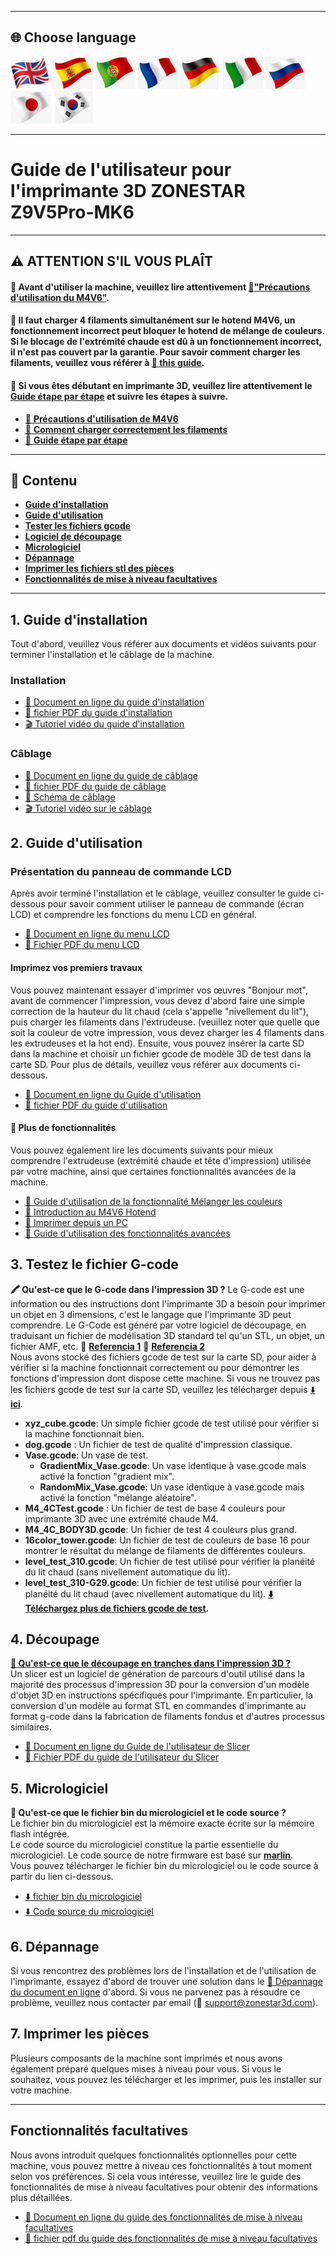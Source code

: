 [M4V6_PRECAUTION]: https://github.com/ZONESTAR3D/Upgrade-kit-guide/blob/main/HOTEND/M4/M4_V6/M4V6_Precaution.md
[Z9V5MK6_STEPBYSTEP]: https://github.com/ZONESTAR3D/Z9/blob/main/Z9V5/Z9V5-MK6/step_by_step.md
[Z9V5MK6_LOADFILAMENT]: https://github.com/ZONESTAR3D/Z9/blob/main/Z9V5/Z9V5-MK6/2.Operation/Operation.md#load-filaments
[Z9V5MK6_OPTION]: https://github.com/ZONESTAR3D/Z9/blob/main/Z9V5/Z9V5-MK6/OptionalFeatures.md
[LINK_M4V6]: https://github.com/ZONESTAR3D/Upgrade-kit-guide/blob/main/HOTEND/M4/M4_V6
[LINK_MIX_FEATURE]: https://github.com/ZONESTAR3D/Document-and-User-Guide/blob/master/Mixing_Color
[LINK_FIRMWARE]: https://github.com/ZONESTAR3D/Firmware/blob/master/Z9/Z9V5/bin/Z9V5Pro-MK6
[LINK_SOURCECODE]: https://github.com/ZONESTAR3D/source-code-for-3d-printer
[LINK_TROUBLESHOOTING]: https://github.com/ZONESTAR3D/Z9/blob/main/Z9V5/Z9V5_FAQ
[M4_TEST_GCODE]: https://github.com/ZONESTAR3D/Slicing-Guide/blob/master/PrusaSlicer/test_gcode/M4/readme.md
[GCODE_REF1]: https://beginner3dprinting.com/what-is-g-code-in-3d-printing/
[GCODE_REF2]: https://www.reprap.org/wiki/G-code

----
## <a id="choose-language">:globe_with_meridians: Choose language </a>
[![](../lanpic/EN.png)](./readme.md)
[![](../lanpic/ES.png)](./readme_es.md)
[![](../lanpic/PT.png)](./readme_pt.md)
[![](../lanpic/FR.png)](./readme_fr.md)
[![](../lanpic/DE.png)](./readme_de.md)
[![](../lanpic/IT.png)](./readme_it.md)
[![](../lanpic/RU.png)](./readme_ru.md)
[![](../lanpic/JP.png)](./readme_jp.md)
[![](../lanpic/KR.png)](./readme_kr.md)

----
# Guide de l'utilisateur pour l'imprimante 3D ZONESTAR Z9V5Pro-MK6

----
## :warning: ATTENTION S'IL VOUS PLAÎT
#### :loudspeaker: Avant d'utiliser la machine, veuillez lire attentivement [:book:"Précautions d'utilisation du M4V6"][M4V6_PRECAUTION].
#### :loudspeaker: Il faut charger 4 filaments simultanément sur le hotend M4V6, un fonctionnement incorrect peut bloquer le hotend de mélange de couleurs. Si le blocage de l'extrémité chaude est dû à un fonctionnement incorrect, il n'est pas couvert par la garantie. Pour savoir comment charger les filaments, veuillez vous référer à [:book: this guide][Z9V5MK6_LOADFILAMENT].
#### :loudspeaker: Si vous êtes débutant en imprimante 3D, veuillez lire attentivement le [Guide étape par étape][Z9V5MK6_STEPBYSTEP] et suivre les étapes à suivre.
- [:book: **Précautions d'utilisation de M4V6**][M4V6_PRECAUTION]
- [:book: **Comment charger correctement les filaments**][Z9V5MK6_LOADFILAMENT]
- [:book: **Guide étape par étape**][Z9V5MK6_STEPBYSTEP]
<!-- - [:blue_book: Fichier PDF du guide étape par étape](./step_by_step.pdf) -->

------
## :book: Contenu
- [**Guide d'installation**](#a1)
- [**Guide d'utilisation**](#a2)
- [**Tester les fichiers gcode**](#a3)
- [**Logiciel de découpage**](#a4)
- [**Micrologiciel**](#a5)
- [**Dépannage**](#a6)
- [**Imprimer les fichiers stl des pièces**](#a7)
- [**Fonctionnalités de mise à niveau facultatives**](#a8)

-----
## <a id="a1"> 1. Guide d'installation </a>
Tout d'abord, veuillez vous référer aux documents et vidéos suivants pour terminer l'installation et le câblage de la machine.
### Installation
- [:book: Document en ligne du guide d'installation](./1.Installation/Installation.md)
- [:blue_book: fichier PDF du guide d'installation](./1.Installation/Installation.pdf)
- [:clapper: Tutoriel vidéo du guide d'installation](https://youtu.be/TGHUVzV1Pg4)
### Câblage
- [:book: Document en ligne du guide de câblage](./1.Installation/Wiring.md)
- [:blue_book: fichier PDF du guide de câblage](./1.Installation/Wiring.pdf)
- [:art: Schéma de câblage](./1.Installation/Z9V5Pro_Wiring_Diagram.jpg)
- [:clapper: Tutoriel vidéo sur le câblage](https://youtu.be/tQQNLDOpdQU)

## <a id="a2"> 2. Guide d'utilisation </a>
### **Présentation du panneau de commande LCD**
Après avoir terminé l'installation et le câblage, veuillez consulter le guide ci-dessous pour savoir comment utiliser le panneau de commande (écran LCD) et comprendre les fonctions du menu LCD en général.
- [:book: Document en ligne du menu LCD](./2.Operation/LCDMENU_Description.md)
- [:blue_book: Fichier PDF du menu LCD](./2.Operation/LCDMENU_Description.pdf)
#### **Imprimez vos premiers travaux**
Vous pouvez maintenant essayer d'imprimer vos œuvres "Bonjour mot", avant de commencer l'impression, vous devez d'abord faire une simple correction de la hauteur du lit chaud (cela s'appelle "nivellement du lit"), puis charger les filaments dans l'extrudeuse. (veuillez noter que quelle que soit la couleur de votre impression, vous devez charger les 4 filaments dans les extrudeuses et la hot end). Ensuite, vous pouvez insérer la carte SD dans la machine et choisir un fichier gcode de modèle 3D de test dans la carte SD. Pour plus de détails, veuillez vous référer aux documents ci-dessous.  
- [:book: Document en ligne du Guide d'utilisation](./2.Operation/Operation.md)
- [:blue_book: fichier PDF du guide d'utilisation](./2.Operation/Operation.pdf)
#### :page_with_curl: Plus de fonctionnalités
Vous pouvez également lire les documents suivants pour mieux comprendre l'extrudeuse (extrémité chaude et tête d'impression) utilisée par votre machine, ainsi que certaines fonctionnalités avancées de la machine.
- [:book: Guide d'utilisation de la fonctionnalité Mélanger les couleurs][LINK_MIX_FEATURE]
- [:book: Introduction au M4V6 Hotend][LINK_M4V6]
- [:book: Imprimer depuis un PC](./2.Operation/PrintFromPC/readme.md)
- [:book: Guide d'utilisation des fonctionnalités avancées](./2.Operation/Advance_Features.md)

## <a id="a3"> 3. Testez le fichier G-code </a>
**:crayon: Qu'est-ce que le G-code dans l'impression 3D ?**
Le G-code est une information ou des instructions dont l'imprimante 3D a besoin pour imprimer un objet en 3 dimensions, c'est le langage que l'imprimante 3D peut comprendre. Le G-Code est généré par votre logiciel de découpage, en traduisant un fichier de modélisation 3D standard tel qu'un STL, un objet, un fichier AMF, etc. :page_with_curl: [**Referencia 1**][GCODE_REF1] :page_with_curl: [**Referencia 2**][GCODE_REF2]    
Nous avons stocké des fichiers gcode de test sur la carte SD, pour aider à vérifier si la machine fonctionnait correctement ou pour démontrer les fonctions d'impression dont dispose cette machine. Si vous ne trouvez pas les fichiers gcode de test sur la carte SD, veuillez les télécharger depuis [:arrow_down: **ici**](./3.TestGcode/Test_gcode.zip).   
- **xyz_cube.gcode**: Un simple fichier gcode de test utilisé pour vérifier si la machine fonctionnait bien.
- **dog.gcode** : Un fichier de test de qualité d'impression classique.
- **Vase.gcode**: Un vase de test.
   - **GradientMix_Vase.gcode**: Un vase identique à vase.gcode mais activé la fonction "gradient mix".
   - **RandomMix_Vase.gcode**: Un vase identique à vase.gcode mais activé la fonction "mélange aléatoire".
- **M4_4CTest.gcode** : Un fichier de test de base 4 couleurs pour imprimante 3D avec une extrémité chaude M4.
- **M4_4C_BODY3D.gcode**: Un fichier de test 4 couleurs plus grand.
- **16color_tower.gcode**: Un fichier de test de couleurs de base 16 pour montrer le résultat du mélange de filaments de différentes couleurs.
- **level_test_310.gcode**: Un fichier de test utilisé pour vérifier la planéité du lit chaud (sans nivellement automatique du lit).
- **level_test_310-G29.gcode**: Un fichier de test utilisé pour vérifier la planéité du lit chaud (avec nivellement automatique du lit).
**[:arrow_down: Téléchargez plus de fichiers gcode de test][M4_TEST_GCODE].**
 
## <a id="a4"> 4. Découpage </a>
**[:pencil: Qu'est-ce que le découpage en tranches dans l'impression 3D ?](https://en.wikipedia.org/wiki/Slicer_(3D_printing))**   
Un slicer est un logiciel de génération de parcours d'outil utilisé dans la majorité des processus d'impression 3D pour la conversion d'un modèle d'objet 3D en instructions spécifiques pour l'imprimante. En particulier, la conversion d'un modèle au format STL en commandes d'imprimante au format g-code dans la fabrication de filaments fondus et d'autres processus similaires.   
- [:book: Document en ligne du Guide de l'utilisateur de Slicer](./4.Slicing/readme.md)
- [:blue_book: Fichier PDF du guide de l'utilisateur du Slicer](./4.Slicing/Slicing.pdf)

## <a id="a5"> 5. Micrologiciel </a>
**:pencil: Qu'est-ce que le fichier bin du micrologiciel et le code source ?**   
Le fichier bin du micrologiciel est la mémoire exacte écrite sur la mémoire flash intégrée.    
Le code source du micrologiciel constitue la partie essentielle du micrologiciel. Le code source de notre firmware est basé sur [**marlin**](https://www.marlinfw.org).   
Vous pouvez télécharger le fichier bin du micrologiciel ou le code source à partir du lien ci-dessous.   
- [:arrow_down: fichier bin du micrologiciel][LINK_FIRMWARE]
- [:arrow_down: Code source du micrologiciel][LINK_SOURCECODE]

## <a id="a6"> 6. Dépannage </a>
Si vous rencontrez des problèmes lors de l'installation et de l'utilisation de l'imprimante, essayez d'abord de trouver une solution dans le [:book: Dépannage du document en ligne][LINK_TROUBLESHOOTING] d'abord. Si vous ne parvenez pas à résoudre ce problème, veuillez nous contacter par email (:email: support@zonestar3d.com).

## <a id="a7"> 7. Imprimer les pièces </a>
Plusieurs composants de la machine sont imprimés et nous avons également préparé quelques mises à niveau pour vous. Si vous le souhaitez, vous pouvez les télécharger et les imprimer, puis les installer sur votre machine.

-----
## <a id="a8"> Fonctionnalités facultatives </a>
Nous avons introduit quelques fonctionnalités optionnelles pour cette machine, vous pouvez mettre à niveau ces fonctionnalités à tout moment selon vos préférences. Si cela vous intéresse, veuillez lire le guide des fonctionnalités de mise à niveau facultatives pour obtenir des informations plus détaillées.   
- [:book: Document en ligne du guide des fonctionnalités de mise à niveau facultatives][Z9V5MK6_OPTION]
- [:blue_book: fichier pdf du guide des fonctionnalités de mise à niveau facultatives](./OptionalFeatures.pdf)

